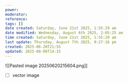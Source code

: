 ```yaml
---
power: 
moderator: 
reference: 
tags: []
date created: Saturday, June 21st 2025, 1:55:29 am
date modified: Wednesday, August 6th 2025, 2:05:25 am
time created: Saturday, June 21st 2025, 1:55:29 am
last update: Thursday, August 7th 2025, 9:27:16 pm
created: 2025-06-20T21:55
updated: 2025-08-06T14:15
---
```

![[Pasted image 20250620215604.png]]
 
- [ ] vector image